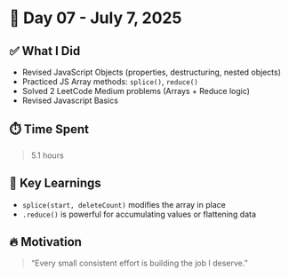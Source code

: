 # 🚀 Day 07 - July 7, 2025

## ✅ What I Did

* Revised JavaScript Objects (properties, destructuring, nested objects)
* Practiced JS Array methods: `splice()`, `reduce()`
* Solved 2 LeetCode Medium problems (Arrays + Reduce logic)
* Revised Javascript Basics 

## ⏱️ Time Spent

> 5.1 hours

## 🧠 Key Learnings

* `splice(start, deleteCount)` modifies the array in place
* `.reduce()` is powerful for accumulating values or flattening data

## 🔥 Motivation

> “Every small consistent effort is building the job I deserve.”

